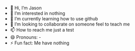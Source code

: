 - 👋 Hi, I’m Jason
- 👀 I’m interested in nothing
- 🌱 I’m currently learning how to use github
- 💞️ I’m looking to collaborate on someone feel to teach me
- 📫 How to reach me just a test
- 😄 Pronouns: -
- ⚡ Fun fact: Me have nothing

<!---
JWKS19/JWKS19 is a ✨ special ✨ repository because its `README.md` (this file) appears on your GitHub profile.
You can click the Preview link to take a look at your changes.
--->

